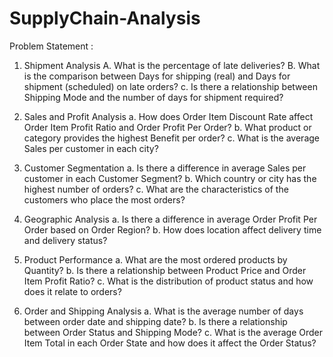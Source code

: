 # SupplyChain-Analysis
Problem Statement :
1. Shipment Analysis 
A. What is the percentage of late deliveries?
B. What is the comparison between Days for shipping (real) and Days for shipment (scheduled) on late orders?
c. Is there a relationship between Shipping Mode and the number of days for shipment required?

2. Sales and Profit Analysis
a. How does Order Item Discount Rate affect Order Item Profit Ratio and Order Profit Per Order?
b. What product or category provides the highest Benefit per order?
c. What is the average Sales per customer in each city?

3. Customer Segmentation
a. Is there a difference in average Sales per customer in each Customer Segment?
b. Which country or city has the highest number of orders?
c. What are the characteristics of the customers who place the most orders?

4. Geographic Analysis
a. Is there a difference in average Order Profit Per Order based on Order Region?
b. How does location affect delivery time and delivery status?

5. Product Performance
a. What are the most ordered products by Quantity?
b. Is there a relationship between Product Price and Order Item Profit Ratio?
c. What is the distribution of product status and how does it relate to orders?

6. Order and Shipping Analysis
a. What is the average number of days between order date and shipping date?
b. Is there a relationship between Order Status and Shipping Mode?
c. What is the average Order Item Total in each Order State and how does it affect the Order Status?
